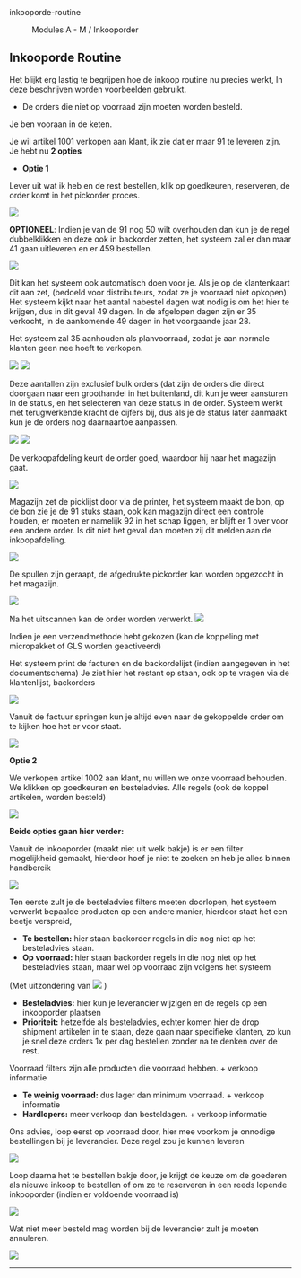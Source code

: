 <properties>
	<page>
		<title>inkooporde-routine</title>
		<description>inkooporde-routine</description>
	</page>
	<menu>
		<position>Modules A - M / Inkooporder </position> 
		<title>Inkooporde Routine</title>
	</menu>
</properties>

## Inkooporde Routine ##

Het blijkt erg lastig te begrijpen hoe de inkoop routine nu precies werkt,
In deze beschrijven worden voorbeelden gebruikt.

- De orders die niet op voorraad zijn moeten worden besteld.

Je ben vooraan in de keten.

Je wil artikel 1001 verkopen aan klant, ik zie dat er maar 91 te leveren zijn.
Je hebt nu **2 opties**

- **Optie 1** 

Lever uit wat ik heb en de rest bestellen, klik op goedkeuren, reserveren, de order komt in het pickorder proces.

![](images/1.png)
 
**OPTIONEEL**: Indien je van de 91 nog 50 wilt overhouden dan kun je de regel dubbelklikken en deze ook in backorder zetten, het systeem zal er dan maar 41 gaan uitleveren en er 459 bestellen.

![](images/2.png) 

Dit kan het systeem ook automatisch doen voor je.  Als je op de klantenkaart dit aan zet, (bedoeld voor distributeurs, zodat ze je voorraad niet opkopen)
Het systeem kijkt naar het aantal nabestel dagen wat nodig is om het hier te krijgen, dus in dit geval 49 dagen.
In de afgelopen dagen zijn er 35 verkocht, in de aankomende 49 dagen in het voorgaande jaar 28.

Het systeem zal 35 aanhouden als planvoorraad, zodat je aan normale klanten geen nee hoeft te verkopen.

![](images/3.png) ![](images/4.png)

Deze aantallen zijn exclusief bulk orders (dat zijn de orders die direct doorgaan naar een groothandel in het buitenland, dit kun je weer aansturen in de status, en het selecteren van deze status in de order.
Systeem werkt met terugwerkende kracht de cijfers bij, dus als je de status later aanmaakt kun je de orders nog daarnaartoe aanpassen.

![](images/5.png) ![](images/6.png)

De verkoopafdeling keurt de order goed, waardoor hij naar het magazijn gaat.

![](images/7.png)

Magazijn zet de picklijst door via de printer, het systeem maakt de bon, op de bon zie je de 91 stuks staan, ook kan magazijn direct een controle houden, er moeten er namelijk 92 in het schap liggen, er blijft er 1 over voor een andere order.
Is dit niet het geval dan moeten zij dit melden aan de inkoopafdeling.

![](images/8.png)

De spullen zijn geraapt, de afgedrukte pickorder kan worden opgezocht in het magazijn. 

![](images/9.png)

Na het uitscannen kan de order worden verwerkt.
![](images/10.png)

Indien je een verzendmethode hebt gekozen (kan de koppeling met micropakket of GLS worden geactiveerd)

Het systeem print de facturen en de backordelijst (indien aangegeven in het documentschema)
Je ziet hier het restant op staan, ook op te vragen via de klantenlijst, backorders

![](images/11.png)

Vanuit de factuur springen kun je altijd even naar de gekoppelde order om te kijken hoe het er voor staat.

![](images/12.png)

**Optie 2**

We verkopen artikel 1002 aan klant, nu willen we onze voorraad behouden. We klikken op goedkeuren en besteladvies. Alle regels (ook de koppel artikelen, worden besteld)

![](images/13.png)

**Beide opties gaan hier verder:**

Vanuit de inkooporder (maakt niet uit welk bakje) is er een filter mogelijkheid gemaakt, hierdoor hoef je niet te zoeken en heb je alles binnen handbereik

![](images/14.png)

Ten eerste zult je de besteladvies filters moeten doorlopen, het systeem verwerkt bepaalde producten op een andere manier, hierdoor staat het een beetje verspreid,

- **Te bestellen:** hier staan backorder regels in die nog niet op het besteladvies staan.
- **Op voorraad:** hier staan backorder regels in die nog niet op het besteladvies staan, maar wel op voorraad zijn volgens het systeem
 
(Met uitzondering van ![](images/15.png) )

- **Besteladvies:** hier kun je leverancier wijzigen en de regels op een inkooporder plaatsen
- **Prioriteit:** hetzelfde als besteladvies, echter komen hier de drop shipment artikelen in te staan, deze gaan naar specifieke klanten, zo kun je snel deze orders 1x per dag bestellen zonder na te denken over de rest.

Voorraad filters zijn alle producten die voorraad hebben. + verkoop informatie

- **Te weinig voorraad:** dus lager dan minimum voorraad. + verkoop informatie
- **Hardlopers:** meer verkoop dan besteldagen. + verkoop informatie

Ons advies, loop eerst op voorraad door, hier mee voorkom je onnodige bestellingen bij je leverancier.
Deze regel zou je kunnen leveren 

![](images/16.png)

Loop daarna het te bestellen bakje door, je krijgt de keuze om de goederen als nieuwe inkoop te bestellen of om ze te reserveren in een reeds lopende inkooporder (indien er voldoende voorraad is)
 
![](images/17.png)

Wat niet meer besteld mag worden bij de leverancier zult je moeten annuleren.
 
![](images/18.png)


----------


